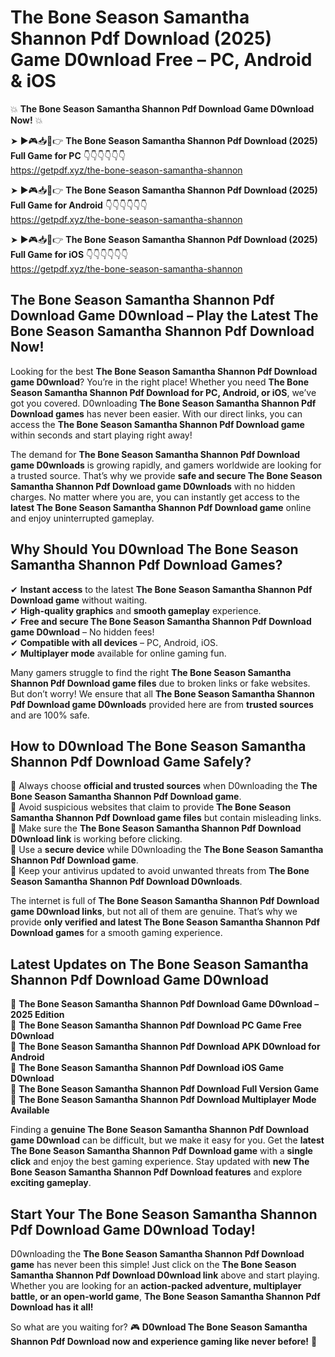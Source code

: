 # The Bone Season Samantha Shannon Pdf Download (2025) Game D0wnload Free – PC, Android & iOS

💥 **The Bone Season Samantha Shannon Pdf Download Game D0wnload Now!** 💥  

➤ ►🎮📥📱👉 **The Bone Season Samantha Shannon Pdf Download (2025) Full Game for PC** 👇👇👇👇👇👇  
https://getpdf.xyz/the-bone-season-samantha-shannon  

➤ ►🎮📥📱👉 **The Bone Season Samantha Shannon Pdf Download (2025) Full Game for Android** 👇👇👇👇👇👇  
https://getpdf.xyz/the-bone-season-samantha-shannon  

➤ ►🎮📥📱👉 **The Bone Season Samantha Shannon Pdf Download (2025) Full Game for iOS** 👇👇👇👇👇👇  
https://getpdf.xyz/the-bone-season-samantha-shannon  

## The Bone Season Samantha Shannon Pdf Download Game D0wnload – Play the Latest The Bone Season Samantha Shannon Pdf Download Now!

Looking for the best **The Bone Season Samantha Shannon Pdf Download game D0wnload**? You’re in the right place! Whether you need **The Bone Season Samantha Shannon Pdf Download for PC, Android, or iOS**, we’ve got you covered. D0wnloading **The Bone Season Samantha Shannon Pdf Download games** has never been easier. With our direct links, you can access the **The Bone Season Samantha Shannon Pdf Download game** within seconds and start playing right away!  

The demand for **The Bone Season Samantha Shannon Pdf Download game D0wnloads** is growing rapidly, and gamers worldwide are looking for a trusted source. That’s why we provide **safe and secure The Bone Season Samantha Shannon Pdf Download game D0wnloads** with no hidden charges. No matter where you are, you can instantly get access to the **latest The Bone Season Samantha Shannon Pdf Download game** online and enjoy uninterrupted gameplay.  

## **Why Should You D0wnload The Bone Season Samantha Shannon Pdf Download Games?**  

✔ **Instant access** to the latest **The Bone Season Samantha Shannon Pdf Download game** without waiting.  
✔ **High-quality graphics** and **smooth gameplay** experience.  
✔ **Free and secure The Bone Season Samantha Shannon Pdf Download game D0wnload** – No hidden fees!  
✔ **Compatible with all devices** – PC, Android, iOS.  
✔ **Multiplayer mode** available for online gaming fun.  

Many gamers struggle to find the right **The Bone Season Samantha Shannon Pdf Download game files** due to broken links or fake websites. But don’t worry! We ensure that all **The Bone Season Samantha Shannon Pdf Download game D0wnloads** provided here are from **trusted sources** and are 100% safe.  

## **How to D0wnload The Bone Season Samantha Shannon Pdf Download Game Safely?**  

📌 Always choose **official and trusted sources** when D0wnloading the **The Bone Season Samantha Shannon Pdf Download game**.  
📌 Avoid suspicious websites that claim to provide **The Bone Season Samantha Shannon Pdf Download game files** but contain misleading links.  
📌 Make sure the **The Bone Season Samantha Shannon Pdf Download D0wnload link** is working before clicking.  
📌 Use a **secure device** while D0wnloading the **The Bone Season Samantha Shannon Pdf Download game**.  
📌 Keep your antivirus updated to avoid unwanted threats from **The Bone Season Samantha Shannon Pdf Download D0wnloads**.  

The internet is full of **The Bone Season Samantha Shannon Pdf Download game D0wnload links**, but not all of them are genuine. That’s why we provide **only verified and latest The Bone Season Samantha Shannon Pdf Download games** for a smooth gaming experience.  

## **Latest Updates on The Bone Season Samantha Shannon Pdf Download Game D0wnload**  

🔹 **The Bone Season Samantha Shannon Pdf Download Game D0wnload – 2025 Edition**  
🔹 **The Bone Season Samantha Shannon Pdf Download PC Game Free D0wnload**  
🔹 **The Bone Season Samantha Shannon Pdf Download APK D0wnload for Android**  
🔹 **The Bone Season Samantha Shannon Pdf Download iOS Game D0wnload**  
🔹 **The Bone Season Samantha Shannon Pdf Download Full Version Game**  
🔹 **The Bone Season Samantha Shannon Pdf Download Multiplayer Mode Available**  

Finding a **genuine The Bone Season Samantha Shannon Pdf Download game D0wnload** can be difficult, but we make it easy for you. Get the **latest The Bone Season Samantha Shannon Pdf Download game** with a **single click** and enjoy the best gaming experience. Stay updated with **new The Bone Season Samantha Shannon Pdf Download features** and explore **exciting gameplay**.  

## **Start Your The Bone Season Samantha Shannon Pdf Download Game D0wnload Today!**  

D0wnloading the **The Bone Season Samantha Shannon Pdf Download game** has never been this simple! Just click on the **The Bone Season Samantha Shannon Pdf Download D0wnload link** above and start playing. Whether you are looking for an **action-packed adventure, multiplayer battle, or an open-world game**, **The Bone Season Samantha Shannon Pdf Download has it all!**  

So what are you waiting for? 🎮 **D0wnload The Bone Season Samantha Shannon Pdf Download now and experience gaming like never before!** 🚀  